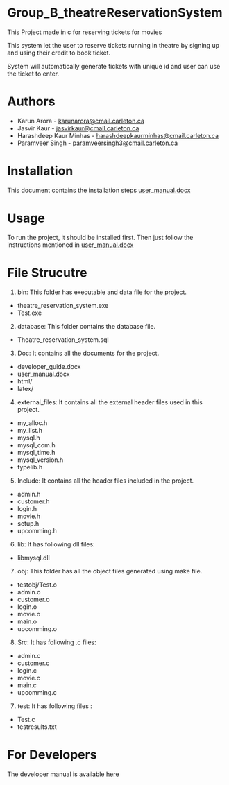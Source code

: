 # Group_B_theatreReservationSystem
This Project made in c for reserving tickets for movies

This system let the user to reserve tickets running in theatre by signing up and using their credit to book ticket.

System will automatically generate tickets with unique id and user can use the ticket to enter.

# Authors
* Karun Arora - karunarora@cmail.carleton.ca
* Jasvir Kaur - jasvirkaur@cmail.carleton.ca
* Harashdeep Kaur Minhas - harashdeepkaurminhas@cmail.carleton.ca
* Paramveer Singh - paramveersingh3@cmail.carleton.ca

# Installation
This document contains the installation steps [user_manual.docx](https://github.com/karunarora/Group_B_theatreReservationSystem/blob/readme_file/doc/user_manual.docx)

# Usage

To run the project, it should be installed first. Then just follow the instructions mentioned in
[user_manual.docx](https://github.com/karunarora/Group_B_theatreReservationSystem/blob/readme_file/doc/user_manual.docx)


# File Strucutre
1.	bin: This folder has executable and data file for the project.
*	theatre_reservation_system.exe
*	Test.exe

2. database: This folder contains the database file.
* Theatre_reservation_system.sql

3.	Doc: It contains all the documents for the project.
*  developer_guide.docx
*  user_manual.docx
*  html/
*  latex/

4. external_files: It contains all the external header files used in this project.
* my_alloc.h
* my_list.h
* mysql.h
* mysql_com.h
* mysql_time.h
* mysql_version.h
* typelib.h

5.	Include: It contains all the header files included in the project.
*	admin.h
*	customer.h
*	login.h
*	movie.h
*	setup.h
*	upcomming.h

6.	lib: It has following dll files:
*	libmysql.dll


7.	obj: This folder has all the object files generated using make file. 
*	testobj/Test.o
*	admin.o
*	customer.o
*	login.o
*	movie.o
*	main.o
*	upcomming.o


8.	Src: It has following .c files:
*	admin.c
*	customer.c
*	login.c
*	movie.c
*	main.c
*	upcomming.c

7.	test: It has following files :
* Test.c
* testresults.txt


# For Developers

The developer manual is available [here](https://github.com/karunarora/Group_B_theatreReservationSystem/blob/development/doc/developer_guide.docx)



